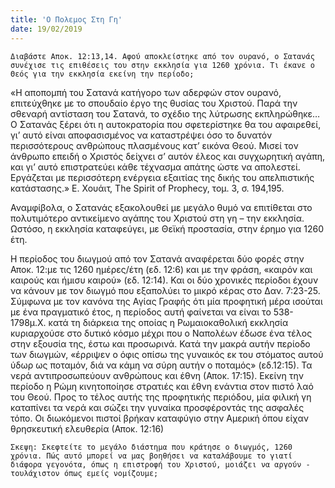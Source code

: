 ```yaml
---
title: 'Ο Πολεμος Στη Γη'
date: 19/02/2019
---
```


`Διαβάστε Αποκ. 12:13,14. Αφού αποκλείστηκε από τον ουρανό, ο Σατανάς συνέχισε τις επιθέσεις του στην εκκλησία για 1260 χρόνια. Τι έκανε ο Θεός για την εκκλησία εκείνη την περίοδο;`

«Η αποπομπή του Σατανά κατήγορο των αδερφών στον ουρανό, επιτεύχθηκε με το σπουδαίο έργο της θυσίας του Χριστού. Παρά την σθεναρή αντίσταση του Σατανά, το σχέδιο της λύτρωσης εκπληρώθηκε… Ο Σατανάς ξέρει ότι η αυτοκρατορία που σφετερίστηκε θα του αφαιρεθεί, γι’ αυτό είναι αποφασισμένος να καταστρέψει όσο το δυνατόν περισσότερους ανθρώπους πλασμένους κατ’ εικόνα Θεού. Μισεί τον άνθρωπο επειδή ο Χριστός δείχνει σ’ αυτόν έλεος και συγχωρητική αγάπη, και γι’ αυτό επιστρατεύει κάθε τέχνασμα απάτης ώστε να απολεστεί. Εργάζεται με περισσότερη ενέργεια εξαιτίας της δικής του απελπιστικής κατάστασης.» Ε. Χουάιτ, The Spirit of Prophecy, τομ. 3, σ. 194,195. 

Αναμφίβολα, ο Σατανάς εξακολουθεί με μεγάλο θυμό να επιτίθεται στο πολυτιμότερο αντικείμενο αγάπης του Χριστού στη γη – την εκκλησία. Ωστόσο, η εκκλησία καταφεύγει, με Θεϊκή προστασία, στην έρημο για 1260 έτη.

Η περίοδος του διωγμού από τον Σατανά αναφέρεται δύο φορές στην Αποκ. 12:με τις 1260 ημέρες/έτη (εδ. 12:6) και με την φράση, «καιρόν και καιρούς και ήμισυ καιρού» (εδ. 12:14). Και οι δύο χρονικές περίοδοι έχουν να κάνουν με τον διωγμό που εξαπολύει το μικρό κέρας στο Δαν. 7:23-25. Σύμφωνα με τον κανόνα της Αγίας Γραφής ότι μία προφητική μέρα ισούται με ένα πραγματικό έτος, η περίοδος αυτή φαίνεται να είναι το 538-1798μ.Χ. κατά τη διάρκεια της οποίας η Ρωμαιοκαθολική εκκλησία κυριαρχούσε στο δυτικό κόσμο μέχρι που ο Ναπολέων έδωσε ένα τέλος στην εξουσία της, έστω και προσωρινά. Κατά την μακρά αυτήν περίοδο των διωγμών, «έρριψεν ο όφις οπίσω της γυναικός εκ του στόματος αυτού ύδωρ ως ποταμόν, διά να κάμη να σύρη αυτήν ο ποταμός» (εδ.12:15). Τα νερά αντιπροσωπεύουν ανθρώπους και έθνη (Αποκ. 17:15). Εκείνη την περίοδο η Ρώμη κινητοποίησε στρατιές και έθνη ενάντια στον πιστό λαό του Θεού. Προς το τέλος αυτής της προφητικής περιόδου, μία φιλική γη καταπίνει τα νερά και σώζει την γυναίκα προσφέροντάς της ασφαλές τόπο. Οι διωκόμενοι πιστοί βρήκαν καταφύγιο στην Αμερική όπου είχαν θρησκευτική ελευθερία (Αποκ. 12:16)

`Σκεψη: Σκεφτείτε το μεγάλο διάστημα που κράτησε ο διωγμός, 1260 χρόνια. Πώς αυτό μπορεί να μας βοηθήσει να καταλάβουμε το γιατί διάφορα γεγονότα, όπως η επιστροφή του Χριστού, μοιάζει να αργούν - τουλάχιστον όπως εμείς νομίζουμε;`